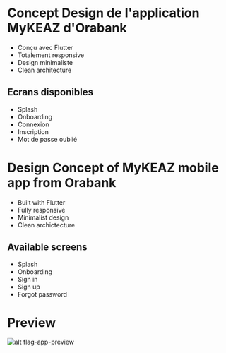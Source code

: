 # Concept Design de l'application MyKEAZ d'Orabank

- Conçu avec Flutter
- Totalement responsive
- Design minimaliste
- Clean architecture

## Ecrans disponibles
- Splash
- Onboarding
- Connexion
- Inscription
- Mot de passe oublié

# Design Concept of MyKEAZ mobile app from Orabank

- Built with Flutter
- Fully responsive
- Minimalist design
- Clean archictecture

## Available screens
- Splash
- Onboarding
- Sign in
- Sign up
- Forgot password

# Preview
![alt flag-app-preview]([https://github.com/sebandroidev/Orabank-MyKeaz-Design-Concept/blob/48ad4a545858dba722b094294565ab7a6dcb8d6e/preview.png)
